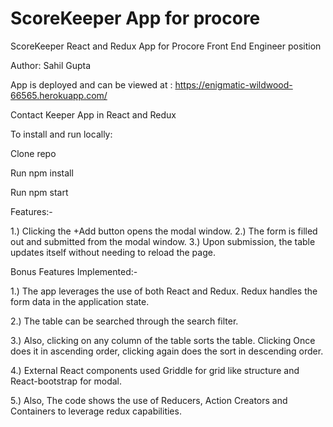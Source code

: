 
# ScoreKeeper App for procore

ScoreKeeper React and Redux App for Procore Front End Engineer position

Author: Sahil Gupta

App is deployed  and can be viewed at : https://enigmatic-wildwood-66565.herokuapp.com/

Contact Keeper App in React and Redux

To install and run locally:

Clone repo

Run npm install

Run npm start

Features:-

1.) Clicking the +Add button opens the modal window.
2.) The form is filled out and submitted from the modal window.
3.) Upon submission, the table updates itself without needing to reload the page.

Bonus Features Implemented:-

1.) The app leverages the use of both React and Redux. Redux handles the form data in the application state.

2.) The table can be searched through the search filter.

3.) Also, clicking on any column of the table sorts the table. Clicking Once does it in ascending order, clicking again does the sort in descending order.

4.) External React components used Griddle for grid like structure and React-bootstrap for modal.

5.) Also, The code shows the use of Reducers, Action Creators and Containers to leverage redux capabilities.
